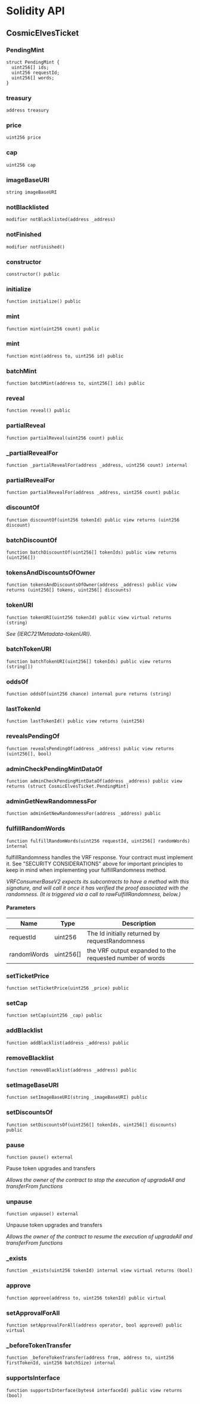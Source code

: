# Solidity API

## CosmicElvesTicket

### PendingMint

```solidity
struct PendingMint {
  uint256[] ids;
  uint256 requestId;
  uint256[] words;
}
```

### treasury

```solidity
address treasury
```

### price

```solidity
uint256 price
```

### cap

```solidity
uint256 cap
```

### imageBaseURI

```solidity
string imageBaseURI
```

### notBlacklisted

```solidity
modifier notBlacklisted(address _address)
```

### notFinished

```solidity
modifier notFinished()
```

### constructor

```solidity
constructor() public
```

### initialize

```solidity
function initialize() public
```

### mint

```solidity
function mint(uint256 count) public
```

### mint

```solidity
function mint(address to, uint256 id) public
```

### batchMint

```solidity
function batchMint(address to, uint256[] ids) public
```

### reveal

```solidity
function reveal() public
```

### partialReveal

```solidity
function partialReveal(uint256 count) public
```

### _partialRevealFor

```solidity
function _partialRevealFor(address _address, uint256 count) internal
```

### partialRevealFor

```solidity
function partialRevealFor(address _address, uint256 count) public
```

### discountOf

```solidity
function discountOf(uint256 tokenId) public view returns (uint256 discount)
```

### batchDiscountOf

```solidity
function batchDiscountOf(uint256[] tokenIds) public view returns (uint256[])
```

### tokensAndDiscountsOfOwner

```solidity
function tokensAndDiscountsOfOwner(address _address) public view returns (uint256[] tokens, uint256[] discounts)
```

### tokenURI

```solidity
function tokenURI(uint256 tokenId) public view virtual returns (string)
```

_See {IERC721Metadata-tokenURI}._

### batchTokenURI

```solidity
function batchTokenURI(uint256[] tokenIds) public view returns (string[])
```

### oddsOf

```solidity
function oddsOf(uint256 chance) internal pure returns (string)
```

### lastTokenId

```solidity
function lastTokenId() public view returns (uint256)
```

### revealsPendingOf

```solidity
function revealsPendingOf(address _address) public view returns (uint256[], bool)
```

### adminCheckPendingMintDataOf

```solidity
function adminCheckPendingMintDataOf(address _address) public view returns (struct CosmicElvesTicket.PendingMint)
```

### adminGetNewRandomnessFor

```solidity
function adminGetNewRandomnessFor(address _address) public
```

### fulfillRandomWords

```solidity
function fulfillRandomWords(uint256 requestId, uint256[] randomWords) internal
```

fulfillRandomness handles the VRF response. Your contract must
implement it. See "SECURITY CONSIDERATIONS" above for important
principles to keep in mind when implementing your fulfillRandomness
method.

_VRFConsumerBaseV2 expects its subcontracts to have a method with this
signature, and will call it once it has verified the proof
associated with the randomness. (It is triggered via a call to
rawFulfillRandomness, below.)_

#### Parameters

| Name | Type | Description |
| ---- | ---- | ----------- |
| requestId | uint256 | The Id initially returned by requestRandomness |
| randomWords | uint256[] | the VRF output expanded to the requested number of words |

### setTicketPrice

```solidity
function setTicketPrice(uint256 _price) public
```

### setCap

```solidity
function setCap(uint256 _cap) public
```

### addBlacklist

```solidity
function addBlacklist(address _address) public
```

### removeBlacklist

```solidity
function removeBlacklist(address _address) public
```

### setImageBaseURI

```solidity
function setImageBaseURI(string _imageBaseURI) public
```

### setDiscountsOf

```solidity
function setDiscountsOf(uint256[] tokenIds, uint256[] discounts) public
```

### pause

```solidity
function pause() external
```

Pause token upgrades and transfers

_Allows the owner of the contract to stop the execution of
     upgradeAll and transferFrom functions_

### unpause

```solidity
function unpause() external
```

Unpause token upgrades and transfers

_Allows the owner of the contract to resume the execution of
     upgradeAll and transferFrom functions_

### _exists

```solidity
function _exists(uint256 tokenId) internal view virtual returns (bool)
```

### approve

```solidity
function approve(address to, uint256 tokenId) public virtual
```

### setApprovalForAll

```solidity
function setApprovalForAll(address operator, bool approved) public virtual
```

### _beforeTokenTransfer

```solidity
function _beforeTokenTransfer(address from, address to, uint256 firstTokenId, uint256 batchSize) internal
```

### supportsInterface

```solidity
function supportsInterface(bytes4 interfaceId) public view returns (bool)
```

